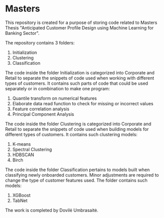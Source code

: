 # Masters
This repository is created for a purpose of storing code related to Masters Thesis "Anticipated Customer Profile Design using Machine Learning for Banking Sector". 

The repository contains 3 folders:

1. Initialization
2. Clustering
3. Classification

The code inside the folder Initialization is categorized into Corporate and Retail to separate the snippets of code used when working with different types of customers. It contains such parts of code that could be used separately or in combination to make one program:

1. Quantile transform on numerical features
2. Elaborate data read function to check for missing or incorrect values
3. Feature correlation analysis
4. Principal Component Analysis

The code inside the folder Clustering is categorized into Corporate and Retail to separate the snippets of code used when building models for different types of customers. It contains such clustering models:

1. K-means
2. Spectral Clustering
3. HDBSCAN
4. Birch

The code inside the folder Classification pertains to models built when classifying newly onboarded customers. Minor adjustments are required to change the type of customer features used. The folder contains such models:

1. XGBoost
2. TabNet




The work is completed by Dovilė Umbrasaitė. 
